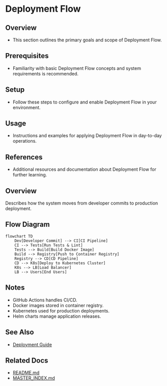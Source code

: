 # Deployment Flow

## Overview
- This section outlines the primary goals and scope of Deployment Flow.

## Prerequisites
- Familiarity with basic Deployment Flow concepts and system requirements is recommended.

## Setup
- Follow these steps to configure and enable Deployment Flow in your environment.

## Usage
- Instructions and examples for applying Deployment Flow in day-to-day operations.

## References
- Additional resources and documentation about Deployment Flow for further learning.


## Overview
Describes how the system moves from developer commits to production deployment.

## Flow Diagram
```mermaid
flowchart TD
    Dev[Developer Commit] --> CI[CI Pipeline]
    CI --> Tests[Run Tests & Lint]
    Tests --> Build[Build Docker Image]
    Build --> Registry[Push to Container Registry]
    Registry --> CD[CD Pipeline]
    CD --> K8s[Deploy to Kubernetes Cluster]
    K8s --> LB[Load Balancer]
    LB --> Users[End Users]
```

## Notes
- GitHub Actions handles CI/CD.
- Docker images stored in container registry.
- Kubernetes used for production deployments.
- Helm charts manage application releases.

## See Also
- [Deployment Guide](DEPLOYMENT.md)

## Related Docs
- [README.md](README.md)
- [MASTER_INDEX.md](MASTER_INDEX.md)


